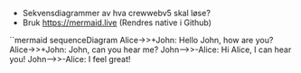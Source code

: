 - Sekvensdiagrammer av hva crewwebv5 skal løse?
- Bruk https://mermaid.live (Rendres native i Github)


``mermaid
sequenceDiagram
    Alice->>+John: Hello John, how are you?
    Alice->>+John: John, can you hear me?
    John-->>-Alice: Hi Alice, I can hear you!
    John-->>-Alice: I feel great!
```
